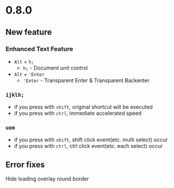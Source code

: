 # 0.8.0

## New feature

### Enhanced Text Feature

- `Alt` + `h;`
  - `h;` - Document unit control
- `Alt` + `'Enter`
  - `'Enter` - Transparent Enter & Transparent Backenter

### `ijklh;`

- if you press with `shift`, original shortcut will be executed
- if you press with `ctrl`, immediate accelerated speed

### `uom`

- if you press with `shift`, shift click event(etc. multi select) occur
- if you press with `ctrl`, ctrl click event(etc. each select) occur

## Error fixes

Hide loading overlay round border
